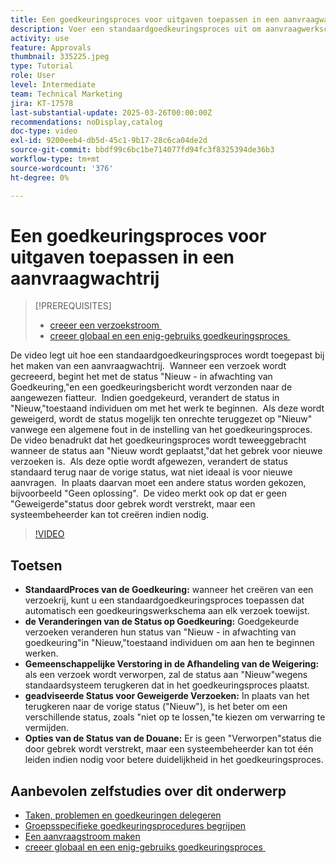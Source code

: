 ```yaml
---
title: Een goedkeuringsproces voor uitgaven toepassen in een aanvraagwachtrij
description: Voer een standaardgoedkeuringsproces uit om aanvraagwerkschema's te stroomlijnen, die verzekeren goedgekeurde verzoeken hun status geschikt in "Nieuw"veranderen. De verwarring van het adres voor verworpen verzoeken door een statusverandering te selecteren in "zal niet oplossen."
activity: use
feature: Approvals
thumbnail: 335225.jpeg
type: Tutorial
role: User
level: Intermediate
team: Technical Marketing
jira: KT-17578
last-substantial-update: 2025-03-26T00:00:00Z
recommendations: noDisplay,catalog
doc-type: video
exl-id: 9200eeb4-db5d-45c1-9b17-28c6ca04de2d
source-git-commit: bbdf99c6bc1be714077fd94fc3f8325394de36b3
workflow-type: tm+mt
source-wordcount: '376'
ht-degree: 0%

---
```


# Een goedkeuringsproces voor uitgaven toepassen in een aanvraagwachtrij

>[!PREREQUISITES]
>
>* [&#x200B; creeer een verzoekstroom &#x200B;](https://experienceleague.adobe.com/nl/docs/workfront-learn/tutorials-workfront/manage-work/request-queues/create-a-request-flow)
>* [&#x200B; creeer globaal en een enig-gebruiks goedkeuringsproces &#x200B;](https://experienceleague.adobe.com/nl/docs/workfront-learn/tutorials-workfront/manage-work/approval-processes-and-milestone-paths/create-a-single-use-approval-process)


De video legt uit hoe een standaardgoedkeuringsproces wordt toegepast bij het maken van een aanvraagwachtrij. &#x200B; Wanneer een verzoek wordt gecreeerd, begint het met de status &quot;Nieuw - in afwachting van Goedkeuring,&quot;en een goedkeuringsbericht wordt verzonden naar de aangewezen fiatteur. &#x200B; Indien goedgekeurd, verandert de status in &quot;Nieuw,&quot;toestaand individuen om met het werk te beginnen. &#x200B; Als deze wordt geweigerd, wordt de status mogelijk ten onrechte teruggezet op &quot;Nieuw&quot; vanwege een algemene fout in de instelling van het goedkeuringsproces. &#x200B;
De video benadrukt dat het goedkeuringsproces wordt teweeggebracht wanneer de status aan &quot;Nieuw wordt geplaatst,&quot;dat het gebrek voor nieuwe verzoeken is. &#x200B; Als deze optie wordt afgewezen, verandert de status standaard terug naar de vorige status, wat niet ideaal is voor nieuwe aanvragen. &#x200B; In plaats daarvan moet een andere status worden gekozen, bijvoorbeeld &quot;Geen oplossing&quot;. &#x200B; De video merkt ook op dat er geen &quot;Geweigerde&quot;status door gebrek wordt verstrekt, maar een systeembeheerder kan tot creëren indien nodig. &#x200B;

>[!VIDEO](https://video.tv.adobe.com/v/3455013/?quality=12&learn=on&enablevpops=1)

## Toetsen

* **StandaardProces van de Goedkeuring:** wanneer het creëren van een verzoekrij, kunt u een standaardgoedkeuringsproces toepassen dat automatisch een goedkeuringswerkschema aan elk verzoek toewijst.
* **de Veranderingen van de Status op Goedkeuring:** Goedgekeurde verzoeken veranderen hun status van &quot;Nieuw - in afwachting van goedkeuring&quot;in &quot;Nieuw,&quot;toestaand individuen om aan hen te beginnen werken.
* **Gemeenschappelijke Verstoring in de Afhandeling van de Weigering:** als een verzoek wordt verworpen, zal de status aan &quot;Nieuw&quot;wegens standaardsysteem terugkeren dat in het goedkeuringsproces plaatst.
* **geadviseerde Status voor Geweigerde Verzoeken:** In plaats van het terugkeren naar de vorige status (&quot;Nieuw&quot;), is het beter om een verschillende status, zoals &quot;niet op te lossen,&quot;te kiezen om verwarring te vermijden.
* **Opties van de Status van de Douane:** Er is geen &quot;Verworpen&quot;status die door gebrek wordt verstrekt, maar een systeembeheerder kan tot één leiden indien nodig voor betere duidelijkheid in het goedkeuringsproces.


## Aanbevolen zelfstudies over dit onderwerp

* [Taken, problemen en goedkeuringen delegeren](/help/manage-work/approval-processes-and-milestone-paths/delegate-approvals.md)
* [Groepsspecifieke goedkeuringsprocedures begrijpen](/help/administration-and-setup/approval-processes-and-milestone-paths/group-specific-approval-processes.md)
* [Een aanvraagstroom maken](/help/manage-work/request-queues/create-a-request-flow.md)
* [&#x200B; creeer globaal en een enig-gebruiks goedkeuringsproces &#x200B;](https://experienceleague.adobe.com/nl/docs/workfront-learn/tutorials-workfront/manage-work/approval-processes-and-milestone-paths/create-a-single-use-approval-process)
